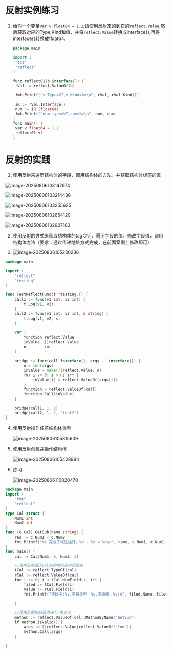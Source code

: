 # 反射实例练习

1. 给你一个变量`var v float64 = 1.2`,请使用反射来的到它的`reflect.Value`,然后获取对应的Type,KInd和值，并将`reflect.Value`转换成interface{},再将interface{}转换成float64.

   ```go
   package main
   
   import (
   	"fmt"
   	"reflect"
   )
   
   func reflect01(b interface{}) {
   	rVal := reflect.ValueOf(b)
   
   	fmt.Printf("v Type=%T,v Kind=%v\n", rVal, rVal.Kind())
   
   	iR := rVal.Interface()
   	num := iR.(float64)
   	fmt.Printf("num type=%T,num=%v\n", num, num)
   }
   func main() {
   	var v float64 = 1.2
   	reflect01(v)
   }
   ```



# 反射的实践

1. 使用反射来遍历结构体的字段，调用结构体的方法，并获取结构体标签的值

![image-20250806103147974](反射的练习.assets/image-20250806103147974.png)

![image-20250806103214436](反射的练习.assets/image-20250806103214436.png)

![image-20250806103255625](反射的练习.assets/image-20250806103255625.png)



![image-20250806102654120](反射的练习.assets/image-20250806102654120.png)

![image-20250806102907163](反射的练习.assets/image-20250806102907163.png)



2. 使用反射的方式来获取结构体的tag变迁，遍历字段的值，修改字段值，调用结构体方法（要求：通过传递地址方式完成，在前面案例上修改即可）





3. ![image-20250806105230236](反射的练习.assets/image-20250806105230236.png)

```go
package main

import (
	"reflect"
	"testing"
)

func TestReflectFunc(t *testing.T) {
	call1 := func(v1 int, v2 int) {
		t.Log(v1, v2)
	}
	call2 := func(v1 int, v2 int, s string) {
		t.Log(v1, v2, s)
	}

	var (
		function reflect.Value
		inValue  []reflect.Value
		n        int
	)

	bridge := func(call interface{}, args ...interface{}) {
		n = len(args)
		inValue = make([]reflect.Value, n)
		for i := 0; i < n; i++ {
			inValue[i] = reflect.ValueOf(args[i])
		}
		function = reflect.ValueOf(call)
		function.Call(inValue)
	}

	bridge(call1, 1, 2)
	bridge(call2, 1, 2, "test2")
}

```



4. 使用反射操作任意结构体类型

   ![image-20250806105315609](反射的练习.assets/image-20250806105315609.png)



5. 使用反射创建并操作结构体

   ![image-20250806105428984](反射的练习.assets/image-20250806105428984.png)



6. 练习

   ![image-20250806110020470](反射的练习.assets/image-20250806110020470.png)

```go
package main
import (
	"fmt"
	"reflect"
)
type Cal struct {
	Num1 int
	Num2 int
}
func (c Cal) GetSub(name string) {
	res := c.Num1 - c.Num2
	fmt.Printf("%s 完成了减法运行，%d - %d = %d\n", name, c.Num1, c.Num1, res)
}
func main() {
	cal := Cal{Num1: 6, Num2: 3}

	//使用反射遍历Cal结构体所有字段信息
	tCal := reflect.TypeOf(cal)
	rCal := reflect.ValueOf(cal)
	for i := 0; i < tCal.NumField(); i++ {
		filed := tCal.Field(i)
		value := rCal.Field(i)
		fmt.Printf("字段名:%s,字段类型：%s,字段值：%v\n", filed.Name, filed.Type, value)

	}

	//使用反射机制调用GetSub方法
	methon := reflect.ValueOf(cal).MethodByName("GetSub")
	if methon.IsValid() {
		args := []reflect.Value{reflect.ValueOf("tom")}
		methon.Call(args)
	}

}
```

